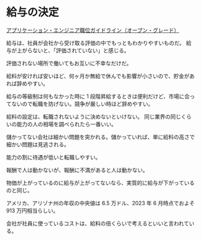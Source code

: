 # 給与の決定

[アプリケーション・エンジニア職位ガイドライン（オープン・グレード）](https://notion.yumemi.co.jp/76e2dc44fd8c441db10c7f9c5d03e7a9)

給与は、社員が会社から受け取る評価の中でもっともわかりやすいものだ。
給与が上がらないと、「評価されていない」と感じる。

評価されない場所で働いてもお互いに不幸なだけだ。

給料が安ければ安いほど、何ヶ月か無給で休んでも影響が小さいので、貯金があれば辞めやすい。

給与の等級制は何もなかった時に 1 段階昇給するときは便利だけど、市場に合ってないので転職を防げない。競争が厳しい時ほど辞めやすい。

給料の設定は、転職されないように決めないといけない。
同じ業界の同じくらいの能力の人の相場を調べられたら一番いい。

儲かってない会社は細かい問題を突かれる。儲かっていれば、単に給料の高さで細かい問題は見逃される。

能力の割に待遇が低いと転職しやすい。

報酬で人は動かないが、報酬に不満があると人は動かない。

物価が上がっているのに給与が上がってないなら、実質的に給与が下がっているのと同じ。

アメリカ、アリゾナ州の年収の中央値は 6.5 万ドル、2023 年 6 月時点でおよそ 913 万円相当らしい。

会社が社員に使っているコストは、給料の倍くらいで考えるといいと言われている。
